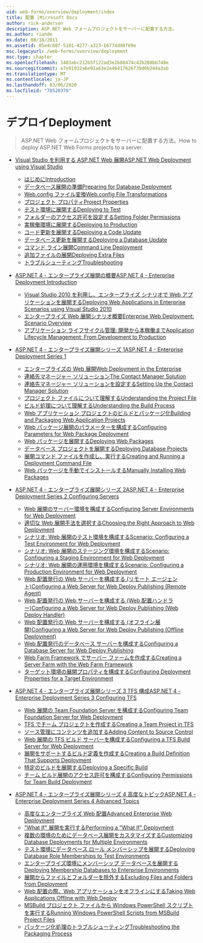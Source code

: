 ```yaml
---
uid: web-forms/overview/deployment/index
title: 配置 |Microsoft Docs
author: rick-anderson
description: ASP.NET Web フォームプロジェクトをサーバーに配置する方法。
ms.author: riande
ms.date: 08/18/2011
ms.assetid: 05e4c88f-5101-4277-a323-b6774d98f69e
msc.legacyurl: /web-forms/overview/deployment
msc.type: chapter
ms.openlocfilehash: 1483abc212b5f122ad3e2b88474c42b208bb748e
ms.sourcegitcommit: e7e91932a6e91a63e2e46417626f39d6b244a3ab
ms.translationtype: MT
ms.contentlocale: ja-JP
ms.lasthandoff: 03/06/2020
ms.locfileid: "78520378"
---
```

# <a name="deployment"></a><span data-ttu-id="43032-103">デプロイ</span><span class="sxs-lookup"><span data-stu-id="43032-103">Deployment</span></span>

> <span data-ttu-id="43032-104">ASP.NET Web フォームプロジェクトをサーバーに配置する方法。</span><span class="sxs-lookup"><span data-stu-id="43032-104">How to deploy ASP.NET Web Forms projects to a server.</span></span>

- [<span data-ttu-id="43032-105">Visual Studio を利用する ASP.NET Web 展開</span><span class="sxs-lookup"><span data-stu-id="43032-105">ASP.NET Web Deployment using Visual Studio</span></span>](visual-studio-web-deployment/index.md)

    - [<span data-ttu-id="43032-106">はじめに</span><span class="sxs-lookup"><span data-stu-id="43032-106">Introduction</span></span>](visual-studio-web-deployment/introduction.md)
    - [<span data-ttu-id="43032-107">データベース展開の準備</span><span class="sxs-lookup"><span data-stu-id="43032-107">Preparing for Database Deployment</span></span>](visual-studio-web-deployment/preparing-databases.md)
    - [<span data-ttu-id="43032-108">Web.config ファイル変換</span><span class="sxs-lookup"><span data-stu-id="43032-108">Web.config File Transformations</span></span>](visual-studio-web-deployment/web-config-transformations.md)
    - [<span data-ttu-id="43032-109">プロジェクト プロパティ</span><span class="sxs-lookup"><span data-stu-id="43032-109">Project Properties</span></span>](visual-studio-web-deployment/project-properties.md)
    - [<span data-ttu-id="43032-110">テスト環境に展開する</span><span class="sxs-lookup"><span data-stu-id="43032-110">Deploying to Test</span></span>](visual-studio-web-deployment/deploying-to-iis.md)
    - [<span data-ttu-id="43032-111">フォルダーのアクセス許可を設定する</span><span class="sxs-lookup"><span data-stu-id="43032-111">Setting Folder Permissions</span></span>](visual-studio-web-deployment/setting-folder-permissions.md)
    - [<span data-ttu-id="43032-112">実稼働環境に展開する</span><span class="sxs-lookup"><span data-stu-id="43032-112">Deploying to Production</span></span>](visual-studio-web-deployment/deploying-to-production.md)
    - [<span data-ttu-id="43032-113">コード更新を展開する</span><span class="sxs-lookup"><span data-stu-id="43032-113">Deploying a Code Update</span></span>](visual-studio-web-deployment/deploying-a-code-update.md)
    - [<span data-ttu-id="43032-114">データベース更新を展開する</span><span class="sxs-lookup"><span data-stu-id="43032-114">Deploying a Database Update</span></span>](visual-studio-web-deployment/deploying-a-database-update.md)
    - [<span data-ttu-id="43032-115">コマンド ライン展開</span><span class="sxs-lookup"><span data-stu-id="43032-115">Command Line Deployment</span></span>](visual-studio-web-deployment/command-line-deployment.md)
    - [<span data-ttu-id="43032-116">追加ファイルの展開</span><span class="sxs-lookup"><span data-stu-id="43032-116">Deploying Extra Files</span></span>](visual-studio-web-deployment/deploying-extra-files.md)
    - [<span data-ttu-id="43032-117">トラブルシューティング</span><span class="sxs-lookup"><span data-stu-id="43032-117">Troubleshooting</span></span>](visual-studio-web-deployment/troubleshooting.md)
- [<span data-ttu-id="43032-118">ASP.NET 4 - エンタープライズ展開の概要</span><span class="sxs-lookup"><span data-stu-id="43032-118">ASP.NET 4 - Enterprise Deployment Introduction</span></span>](deploying-web-applications-in-enterprise-scenarios/index.md)

    - [<span data-ttu-id="43032-119">Visual Studio 2010 を利用し、エンタープライズ シナリオで Web アプリケーションを展開する</span><span class="sxs-lookup"><span data-stu-id="43032-119">Deploying Web Applications in Enterprise Scenarios using Visual Studio 2010</span></span>](deploying-web-applications-in-enterprise-scenarios/deploying-web-applications-in-enterprise-scenarios.md)
    - [<span data-ttu-id="43032-120">エンタープライズ Web 展開シナリオ概要</span><span class="sxs-lookup"><span data-stu-id="43032-120">Enterprise Web Deployment: Scenario Overview</span></span>](deploying-web-applications-in-enterprise-scenarios/enterprise-web-deployment-scenario-overview.md)
    - [<span data-ttu-id="43032-121">アプリケーション ライフサイクル管理: 開発から本稼働まで</span><span class="sxs-lookup"><span data-stu-id="43032-121">Application Lifecycle Management: From Development to Production</span></span>](deploying-web-applications-in-enterprise-scenarios/application-lifecycle-management-from-development-to-production.md)
- [<span data-ttu-id="43032-122">ASP.NET 4 - エンタープライズ展開シリーズ 1</span><span class="sxs-lookup"><span data-stu-id="43032-122">ASP.NET 4 - Enterprise Deployment Series 1</span></span>](web-deployment-in-the-enterprise/index.md)

    - [<span data-ttu-id="43032-123">エンタープライズの Web 展開</span><span class="sxs-lookup"><span data-stu-id="43032-123">Web Deployment in the Enterprise</span></span>](web-deployment-in-the-enterprise/web-deployment-in-the-enterprise.md)
    - [<span data-ttu-id="43032-124">連絡先マネージャー ソリューション</span><span class="sxs-lookup"><span data-stu-id="43032-124">The Contact Manager Solution</span></span>](web-deployment-in-the-enterprise/the-contact-manager-solution.md)
    - [<span data-ttu-id="43032-125">連絡先マネージャー ソリューションを設定する</span><span class="sxs-lookup"><span data-stu-id="43032-125">Setting Up the Contact Manager Solution</span></span>](web-deployment-in-the-enterprise/setting-up-the-contact-manager-solution.md)
    - [<span data-ttu-id="43032-126">プロジェクト ファイルについて理解する</span><span class="sxs-lookup"><span data-stu-id="43032-126">Understanding the Project File</span></span>](web-deployment-in-the-enterprise/understanding-the-project-file.md)
    - [<span data-ttu-id="43032-127">ビルド処理について理解する</span><span class="sxs-lookup"><span data-stu-id="43032-127">Understanding the Build Process</span></span>](web-deployment-in-the-enterprise/understanding-the-build-process.md)
    - [<span data-ttu-id="43032-128">Web アプリケーション プロジェクトのビルドとパッケージ化</span><span class="sxs-lookup"><span data-stu-id="43032-128">Building and Packaging Web Application Projects</span></span>](web-deployment-in-the-enterprise/building-and-packaging-web-application-projects.md)
    - [<span data-ttu-id="43032-129">Web パッケージ展開のパラメーターを構成する</span><span class="sxs-lookup"><span data-stu-id="43032-129">Configuring Parameters for Web Package Deployment</span></span>](web-deployment-in-the-enterprise/configuring-parameters-for-web-package-deployment.md)
    - [<span data-ttu-id="43032-130">Web パッケージを展開する</span><span class="sxs-lookup"><span data-stu-id="43032-130">Deploying Web Packages</span></span>](web-deployment-in-the-enterprise/deploying-web-packages.md)
    - [<span data-ttu-id="43032-131">データベース プロジェクトを展開する</span><span class="sxs-lookup"><span data-stu-id="43032-131">Deploying Database Projects</span></span>](web-deployment-in-the-enterprise/deploying-database-projects.md)
    - [<span data-ttu-id="43032-132">展開コマンド ファイルを作成し、実行する</span><span class="sxs-lookup"><span data-stu-id="43032-132">Creating and Running a Deployment Command File</span></span>](web-deployment-in-the-enterprise/creating-and-running-a-deployment-command-file.md)
    - [<span data-ttu-id="43032-133">Web パッケージを手動でインストールする</span><span class="sxs-lookup"><span data-stu-id="43032-133">Manually Installing Web Packages</span></span>](web-deployment-in-the-enterprise/manually-installing-web-packages.md)
- [<span data-ttu-id="43032-134">ASP.NET 4 - エンタープライズ展開シリーズ 2</span><span class="sxs-lookup"><span data-stu-id="43032-134">ASP.NET 4 - Enterprise Deployment Series 2 Configuring Servers</span></span>](configuring-server-environments-for-web-deployment/index.md)

    - [<span data-ttu-id="43032-135">Web 展開のサーバー環境を構成する</span><span class="sxs-lookup"><span data-stu-id="43032-135">Configuring Server Environments for Web Deployment</span></span>](configuring-server-environments-for-web-deployment/configuring-server-environments-for-web-deployment.md)
    - [<span data-ttu-id="43032-136">適切な Web 展開手法を選択する</span><span class="sxs-lookup"><span data-stu-id="43032-136">Choosing the Right Approach to Web Deployment</span></span>](configuring-server-environments-for-web-deployment/choosing-the-right-approach-to-web-deployment.md)
    - [<span data-ttu-id="43032-137">シナリオ: Web 展開のテスト環境を構成する</span><span class="sxs-lookup"><span data-stu-id="43032-137">Scenario: Configuring a Test Environment for Web Deployment</span></span>](configuring-server-environments-for-web-deployment/scenario-configuring-a-test-environment-for-web-deployment.md)
    - [<span data-ttu-id="43032-138">シナリオ: Web 展開のステージング環境を構成する</span><span class="sxs-lookup"><span data-stu-id="43032-138">Scenario: Configuring a Staging Environment for Web Deployment</span></span>](configuring-server-environments-for-web-deployment/scenario-configuring-a-staging-environment-for-web-deployment.md)
    - [<span data-ttu-id="43032-139">シナリオ: Web 展開の運用環境を構成する</span><span class="sxs-lookup"><span data-stu-id="43032-139">Scenario: Configuring a Production Environment for Web Deployment</span></span>](configuring-server-environments-for-web-deployment/scenario-configuring-a-production-environment-for-web-deployment.md)
    - [<span data-ttu-id="43032-140">Web 配置発行の Web サーバーを構成する (リモート エージェント)</span><span class="sxs-lookup"><span data-stu-id="43032-140">Configuring a Web Server for Web Deploy Publishing (Remote Agent)</span></span>](configuring-server-environments-for-web-deployment/configuring-a-web-server-for-web-deploy-publishing-remote-agent.md)
    - [<span data-ttu-id="43032-141">Web 配置発行の Web サーバーを構成する (Web 配置ハンドラー)</span><span class="sxs-lookup"><span data-stu-id="43032-141">Configuring a Web Server for Web Deploy Publishing (Web Deploy Handler)</span></span>](configuring-server-environments-for-web-deployment/configuring-a-web-server-for-web-deploy-publishing-web-deploy-handler.md)
    - [<span data-ttu-id="43032-142">Web 配置発行の Web サーバーを構成する (オフライン展開)</span><span class="sxs-lookup"><span data-stu-id="43032-142">Configuring a Web Server for Web Deploy Publishing (Offline Deployment)</span></span>](configuring-server-environments-for-web-deployment/configuring-a-web-server-for-web-deploy-publishing-offline-deployment.md)
    - [<span data-ttu-id="43032-143">Web 配置発行のデータベース サーバーを構成する</span><span class="sxs-lookup"><span data-stu-id="43032-143">Configuring a Database Server for Web Deploy Publishing</span></span>](configuring-server-environments-for-web-deployment/configuring-a-database-server-for-web-deploy-publishing.md)
    - [<span data-ttu-id="43032-144">Web Farm Framework でサーバー ファームを作成する</span><span class="sxs-lookup"><span data-stu-id="43032-144">Creating a Server Farm with the Web Farm Framework</span></span>](configuring-server-environments-for-web-deployment/creating-a-server-farm-with-the-web-farm-framework.md)
    - [<span data-ttu-id="43032-145">ターゲット環境の展開プロパティを構成する</span><span class="sxs-lookup"><span data-stu-id="43032-145">Configuring Deployment Properties for a Target Environment</span></span>](configuring-server-environments-for-web-deployment/configuring-deployment-properties-for-a-target-environment.md)
- [<span data-ttu-id="43032-146">ASP.NET 4 - エンタープライズ展開シリーズ 3 TFS 構成</span><span class="sxs-lookup"><span data-stu-id="43032-146">ASP.NET 4 - Enterprise Deployment Series 3 Configuring TFS</span></span>](configuring-team-foundation-server-for-web-deployment/index.md)

    - [<span data-ttu-id="43032-147">Web 展開の Team Foundation Server を構成する</span><span class="sxs-lookup"><span data-stu-id="43032-147">Configuring Team Foundation Server for Web Deployment</span></span>](configuring-team-foundation-server-for-web-deployment/configuring-team-foundation-server-for-web-deployment.md)
    - [<span data-ttu-id="43032-148">TFS でチーム プロジェクトを作成する</span><span class="sxs-lookup"><span data-stu-id="43032-148">Creating a Team Project in TFS</span></span>](configuring-team-foundation-server-for-web-deployment/creating-a-team-project-in-tfs.md)
    - [<span data-ttu-id="43032-149">ソース管理にコンテンツを追加する</span><span class="sxs-lookup"><span data-stu-id="43032-149">Adding Content to Source Control</span></span>](configuring-team-foundation-server-for-web-deployment/adding-content-to-source-control.md)
    - [<span data-ttu-id="43032-150">Web 展開の TFS ビルド サーバーを構成する</span><span class="sxs-lookup"><span data-stu-id="43032-150">Configuring a TFS Build Server for Web Deployment</span></span>](configuring-team-foundation-server-for-web-deployment/configuring-a-tfs-build-server-for-web-deployment.md)
    - [<span data-ttu-id="43032-151">展開をサポートするビルド定義を作成する</span><span class="sxs-lookup"><span data-stu-id="43032-151">Creating a Build Definition That Supports Deployment</span></span>](configuring-team-foundation-server-for-web-deployment/creating-a-build-definition-that-supports-deployment.md)
    - [<span data-ttu-id="43032-152">特定のビルドを展開する</span><span class="sxs-lookup"><span data-stu-id="43032-152">Deploying a Specific Build</span></span>](configuring-team-foundation-server-for-web-deployment/deploying-a-specific-build.md)
    - [<span data-ttu-id="43032-153">チーム ビルド展開のアクセス許可を構成する</span><span class="sxs-lookup"><span data-stu-id="43032-153">Configuring Permissions for Team Build Deployment</span></span>](configuring-team-foundation-server-for-web-deployment/configuring-permissions-for-team-build-deployment.md)
- [<span data-ttu-id="43032-154">ASP.NET 4 - エンタープライズ展開シリーズ 4 高度なトピック</span><span class="sxs-lookup"><span data-stu-id="43032-154">ASP.NET 4 - Enterprise Deployment Series 4 Advanced Topics</span></span>](advanced-enterprise-web-deployment/index.md)

    - [<span data-ttu-id="43032-155">高度なエンタープライズ Web 配置</span><span class="sxs-lookup"><span data-stu-id="43032-155">Advanced Enterprise Web Deployment</span></span>](advanced-enterprise-web-deployment/advanced-enterprise-web-deployment.md)
    - [<span data-ttu-id="43032-156">"What If" 展開を実行する</span><span class="sxs-lookup"><span data-stu-id="43032-156">Performing a "What If" Deployment</span></span>](advanced-enterprise-web-deployment/performing-a-what-if-deployment.md)
    - [<span data-ttu-id="43032-157">複数の環境のためにデータベース展開をカスタマイズする</span><span class="sxs-lookup"><span data-stu-id="43032-157">Customizing Database Deployments for Multiple Environments</span></span>](advanced-enterprise-web-deployment/customizing-database-deployments-for-multiple-environments.md)
    - [<span data-ttu-id="43032-158">テスト環境にデータベース ロール メンバーシップを展開する</span><span class="sxs-lookup"><span data-stu-id="43032-158">Deploying Database Role Memberships to Test Environments</span></span>](advanced-enterprise-web-deployment/deploying-database-role-memberships-to-test-environments.md)
    - [<span data-ttu-id="43032-159">エンタープライズ環境にメンバーシップ データベースを展開する</span><span class="sxs-lookup"><span data-stu-id="43032-159">Deploying Membership Databases to Enterprise Environments</span></span>](advanced-enterprise-web-deployment/deploying-membership-databases-to-enterprise-environments.md)
    - [<span data-ttu-id="43032-160">展開からファイルとフォルダーを除外する</span><span class="sxs-lookup"><span data-stu-id="43032-160">Excluding Files and Folders from Deployment</span></span>](advanced-enterprise-web-deployment/excluding-files-and-folders-from-deployment.md)
    - [<span data-ttu-id="43032-161">Web 配置の際、Web アプリケーションをオフラインにする</span><span class="sxs-lookup"><span data-stu-id="43032-161">Taking Web Applications Offline with Web Deploy</span></span>](advanced-enterprise-web-deployment/taking-web-applications-offline-with-web-deploy.md)
    - [<span data-ttu-id="43032-162">MSBuild プロジェクト ファイルから Windows PowerShell スクリプトを実行する</span><span class="sxs-lookup"><span data-stu-id="43032-162">Running Windows PowerShell Scripts from MSBuild Project Files</span></span>](advanced-enterprise-web-deployment/running-windows-powershell-scripts-from-msbuild-project-files.md)
    - [<span data-ttu-id="43032-163">パッケージ化処理のトラブルシューティング</span><span class="sxs-lookup"><span data-stu-id="43032-163">Troubleshooting the Packaging Process</span></span>](advanced-enterprise-web-deployment/troubleshooting-the-packaging-process.md)
